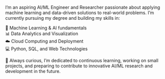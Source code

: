 I’m an aspiring AI/ML Engineer and Researcher passionate about applying machine learning and data-driven solutions to real-world problems. I’m currently pursuing my degree and building my skills in:

🤖 Machine Learning & AI fundamentals<br>
📊 Data Analytics and Visualization<br>
☁️ Cloud Computing and Deployment<br>
💻 Python, SQL, and Web Technologies<br>

🌱 Always curious, I’m dedicated to continuous learning, working on small projects, and preparing to contribute to innovative AI/ML research and development in the future.
<!---
claire2502/claire2502 is a ✨ special ✨ repository because its `README.md` (this file) appears on your GitHub profile.
You can click the Preview link to take a look at your changes.
--->

